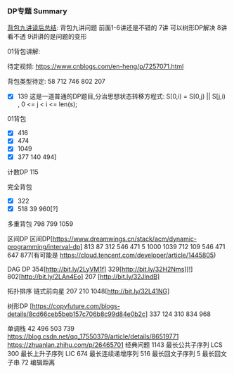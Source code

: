 ### DP专题 Summary
[背包九讲读后总结](https://drive.google.com/drive/folders/1gMiJgnOQLcntvPrQXHJehiIuuEuTPBGx): 
背包九讲问题 前面1-6讲还是不错的 7讲 可以树形DP解决  8讲 看不透 9讲讲的是问题的变形

01背包讲解:

待定视频:
https://www.cnblogs.com/en-heng/p/7257071.html

背包类型待定: 58  712 746 802 207   
-[X]  139 这是一道普通的DP题目,分治思想状态转移方程式: S[0,i) = S[0,j) || S[j,i)  , 0 <= j < i <= len(s);

01背包
- [X] 416 
- [x] 474
- [X] 1049
- [x] 377
   140 494] 

计数DP
115

完全背包
- [x] 322 
- [x] 518
39  960[?] 

多重背包
798 799 1059 

区间DP
区间DP[https://www.dreamwings.cn/stack/acm/dynamic-programming/interval-dp] 813 87 312 
 546 471 5 1000 1039 712 109 546 471 647 877(有可能是 https://cloud.tencent.com/developer/article/1445805)

DAG DP
354[http://bit.ly/2LyVM1f] 329[http://bit.ly/32H2Nms][!] 
802[http://bit.ly/2LAn4Eo] 207 [http://bit.ly/32JlndB]

拓扑排序 链式前向星
207 210 1048[http://bit.ly/32L41NG] 

树形DP [https://copyfuture.com/blogs-details/8cd66ceb5beb157c706b8c99d84e0b2c]
337 124 310 834 968 

单调栈
42 496  503 739
https://blog.csdn.net/qq_17550379/article/details/86519771
https://zhuanlan.zhihu.com/p/26465701
经典问题
1143 最长公共子序列 LCS
300  最长上升子序列 LIC 
674  最长连续递增序列
516  最长回文子序列 
5 最长回文子串
72 编辑距离
